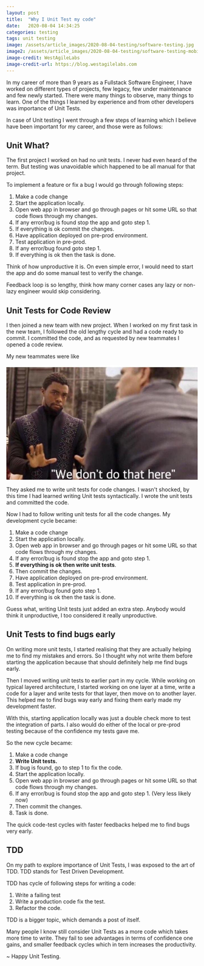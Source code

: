 ```yaml
---
layout: post
title:  "Why I Unit Test my code"
date:   2020-08-04 14:34:25
categories: testing
tags: unit testing
image: /assets/article_images/2020-08-04-testing/software-testing.jpg
image2: /assets/article_images/2020-08-04-testing/software-testing-mobile.jpg
image-credit: WestAgileLabs
image-credit-url: https://blog.westagilelabs.com
---
```

In my career of more than 9 years as a Fullstack Software Engineer, I have worked on different types of projects, few legacy, few under maintenance and few newly started.
There were many things to observe, many things to learn. One of the things I learned by experience and from other developers was importance of Unit Tests.

In case of Unit testing I went through a few steps of learning which I believe have been important for my career, and those were as follows:

## Unit What?
The first project I worked on had no unit tests. I never had even heard of the term. But testing was unavoidable which happened to be all manual for that project.

To implement a feature or fix a bug I would go through following steps:
1. Make a code change
2. Start the application locally.
3. Open web app in browser and go through pages or hit some URL so that code flows through my changes.
4. If any error/bug is found stop the app and goto step 1.
5. If everything is ok commit the changes.
6. Have application deployed on pre-prod environment.
7. Test application in pre-prod.
8. If any error/bug found goto step 1.
9. If everything is ok then the task is done.

Think of how unproductive it is. On even simple error, I would need to start the app and do some manual test to verify the change. 

Feedback loop is so lengthy, think how many corner cases any lazy or non-lazy engineer would skip considering.


## Unit Tests for Code Review
I then joined a new team with new project. When I worked on my first task in the new team, I followed the old lengthy cycle and had a code ready to commit. I committed the code, and as requested by new teammates I opened a code review. 

My new teammates were like

![We don't do that here](/assets/article_images/2020-08-04-testing/dont-do-it-here.jpg)

They asked me to write unit tests for code changes. I wasn't shocked, by this time I had learned writing Unit tests syntactically. I wrote the unit tests and committed the code.

Now I had to follow writing unit tests for all the code changes.
My development cycle became: 
1. Make a code change
2. Start the application locally.
3. Open web app in browser and go through pages or hit some URL so that code flows through my changes.
4. If any error/bug is found stop the app and goto step 1.
5. **If everything is ok then write unit tests**.
6. Then commit the changes.
7. Have application deployed on pre-prod environment.
8. Test application in pre-prod.
9. If any error/bug found goto step 1.
10. If everything is ok then the task is done.

Guess what, writing Unit tests just added an extra step. Anybody would think it unproductive, I too considered it really unproductive.

## Unit Tests to find bugs early
On writing more unit tests, I started realising that they are actually helping me to find my mistakes and errors. So I thought why not write them before starting the application because that should definitely help me find bugs early. 

Then I moved writing unit tests to earlier part in my cycle. While working on typical layered architecture, I started working on one layer at a time, write a code for a layer and write tests for that layer, then move on to another layer. 
This helped me to find bugs way early and fixing them early made my development faster.

With this, starting application locally was just a double check more to test the integration of parts. I also would do either of the local or pre-prod testing because of the confidence my tests gave me.

So the new cycle became:
1. Make a code change
2. **Write Unit tests.**
3. If bug is found, go to step 1 to fix the code.
4. Start the application locally.
5. Open web app in browser and go through pages or hit some URL so that code flows through my changes.
6. If any error/bug is found stop the app and goto step 1. (Very less likely now)
7. Then commit the changes.
8. Task is done.

The quick code-test cycles with faster feedbacks helped me to find bugs very early.

## TDD
On my path to explore importance of Unit Tests, I was exposed to the art of TDD.
TDD stands for Test Driven Development.

TDD has cycle of following steps for writing a code:
1. Write a failing test
2. Write a production code fix the test.
3. Refactor the code.

TDD is a bigger topic, which demands a post of itself.

Many people I know still consider Unit Tests as a more code which takes more time to write.
They fail to see advantages in terms of confidence one gains, and smaller feedback cycles which in tern increases the productivity.

~ Happy Unit Testing.